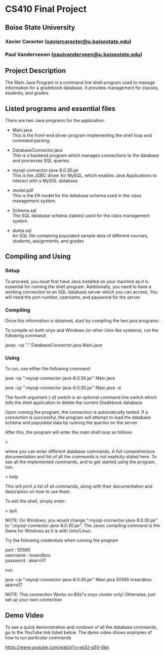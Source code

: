 # CS410 Final Project
## Boise State University

### Xavier Caracter  (xaviercaracter@u.boisestate.edu)
### Paul Vanderveeen   (paulvanderveen@u.boisestate.edu)


## Project Description

 The Main Java Program is a command line shell program used to manage 
 information for a gradebook database. It provides management for classes, students, 
 and grades.

## Listed programs and essential files

There are two Java programs for the application:

- Main.java\
This is the front-end driver program implementing the shell loop and command parsing.

- DatabaseConnector.java\
This is a backend program which manages connections to the database and processes SQL
queries. 

- mysql-connector-java-8.0.30.jar\
This is the JDBC driver for MySQL, which enables Java Applications to interact with
a MySQL database.

- model.pdf\
This is the ER model for the database schema used in the class management system.

- Schema.sql\
The SQL database schema (tables) used for the class management system.

- dump.sql\
An SQL file containing populated sample data of different courses, students, assignments, and grades


## Compiling and Using

### Setup

To proceed, you must first have Java installed on your machine as it is essential for running the shell program.
Additionally, you need to have a working connection to an SQL database server which you can access. You will need
the port number, username, and password for the server. 

### Compiling 

Once this information is obtained, start by compiling the two java programs:

To compile on both onyx and Windows (or other Unix like systems), run the following command:

javac -cp "." DatabaseConnector.java Main.java

### Using

To run, use either the following command:

java -cp ":mysql-connector-java-8.0.30.jar" Main.java <port> <username> <password>

java -cp ":mysql-connector-java-8.0.30.jar" Main.java <port> <username> <password> -d

The fourth argument (-d) switch is an optional command line switch which tells the shell application to 
delete the current Gradebook database.

Upon running the program, the connection is automatically tested. If a connection is successful, the program
will attempt to load the database schema and populated data by running the queries on the server.

After this, the program will enter the main shell loop as follows

\> 

where you can enter different database commands. A full comprehenisve documentation and list of all the commands
is not explicity stated here. To see all the implemented commands, and to get started using the program, run:

\> help

This will print a list of all commands, along with their documentation and description on how to use them.

To exit the shell, simply enter:

\> quit


NOTE: On Windows, you would change ":mysql-connector-java-8.0.30.jar" to ";mysql-connector-java-8.0.30.jar".
The Javac compiling command is the Same for Windows as it is with Unix/Linux.

Try the following credentials when running the program

port : 50565\
username : msandbox\
password : akarro17

run:

java -cp ":mysql-connector-java-8.0.30.jar" Main.java 50565 msandbox akarro17

NOTE: This connection Works on BSU's onyx cluster only! Otherwise, just set up your own connection


## Demo Video 

To see a quick demonstration and rundown of all the database commands, go to the YouTube link listed below. The demo video shows examples
of how to run particular commands

https://www.youtube.com/watch?v=wUU-q5V-6kk




